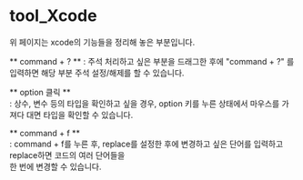 # tool_Xcode
위 페이지는 xcode의 기능들을 정리해 놓은 부분입니다.      
         
** command + ? ** 
: 주석 처리하고 싶은 부분을 드래그한 후에 "command + ?" 를 입력하면 해당 부분 주석 설정/해제를 할 수 있습니다.     
        
** option 클릭 **      
: 상수, 변수 등의 타입을 확인하고 싶을 경우, option 키를 누른 상태에서 마우스를 가져다 대면 타입을 확인할 수 있습니다.     
      
** command + f **      
: command + f를 누른 후, replace를 설정한 후에 변경하고 싶은 단어를 입력하고 replace하면 코드의 여러 단어들을       
한 번에 변경할 수 있습니다.      
      


